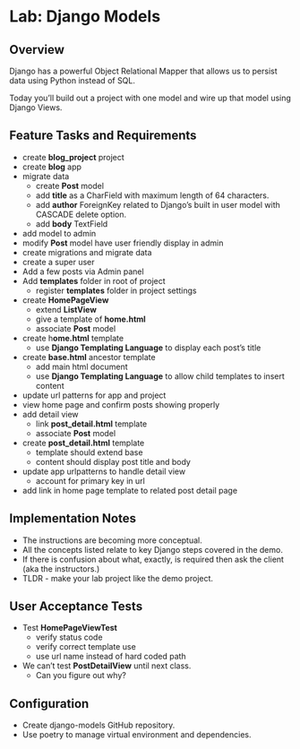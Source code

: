 # Lab: Django Models

## Overview

Django has a powerful Object Relational Mapper that allows us to persist data using Python instead of SQL.

Today you’ll build out a project with one model and wire up that model using Django Views.

## Feature Tasks and Requirements

- create **blog_project** project
- create **blog** app
- migrate data
  - create **Post** model
  - add **title** as a CharField with maximum length of 64 characters.
  - add **author** ForeignKey related to Django’s built in user model with CASCADE delete option.
  - add **body** TextField
- add model to admin
- modify **Post** model have user friendly display in admin
- create migrations and migrate data
- create a super user
- Add a few posts via Admin panel
- Add **templates** folder in root of project
  - register **templates** folder in project settings
- create **HomePageView**
  - extend **ListView**
  - give a template of **home.html**
  - associate **Post** model
- create h**ome.html** template
  - use **Django Templating Language** to display each post’s title
- create **base.html** ancestor template
  - add main html document
  - use **Django Templating Language** to allow child templates to insert content
- update url patterns for app and project
- view home page and confirm posts showing properly
- add detail view
  - link **post_detail.html** template
  - associate **Post** model
- create **post_detail.html** template
  - template should extend base
  - content should display post title and body
- update app urlpatterns to handle detail view
  - account for primary key in url
- add link in home page template to related post detail page

## Implementation Notes

- The instructions are becoming more conceptual.
- All the concepts listed relate to key Django steps covered in the demo.
- If there is confusion about what, exactly, is required then ask the client (aka the instructors.)
- TLDR - make your lab project like the demo project.

## User Acceptance Tests

- Test **HomePageViewTest**
  - verify status code
  - verify correct template use
  - use url name instead of hard coded path
- We can’t test **PostDetailView** until next class.
  - Can you figure out why?

## Configuration

- Create django-models GitHub repository.
- Use poetry to manage virtual environment and dependencies.
